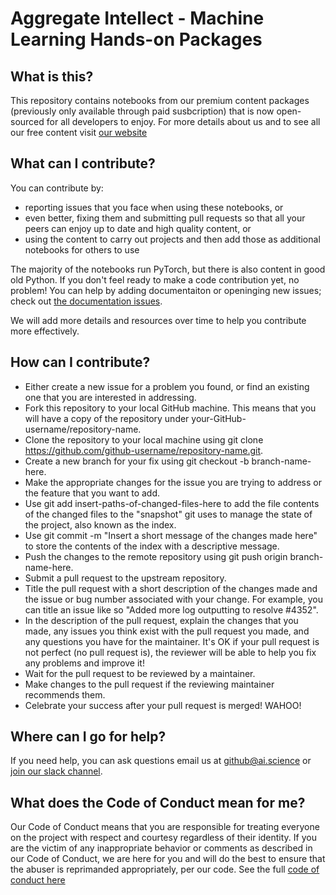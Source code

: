 # Aggregate Intellect - Machine Learning Hands-on Packages

## What is this?
This repository contains notebooks from our premium content packages (previously only available through paid susbcription) that is now open-sourced for all developers to enjoy. For more details about us and to see all our free content visit [our website](https://ai.science)

## What can I contribute?
You can contribute by:
- reporting issues that you face when using these notebooks, or 
- even better, fixing them and submitting pull requests so that all your peers can enjoy up to date and high quality content, or
- using the content to carry out projects and then add those as additional notebooks for others to use 

The majority of the notebooks run PyTorch, but there is also content in good old Python. If you don't feel ready to make a code contribution yet, no problem! You can help by adding documentaiton or openinging new issues; check out [the documentation issues](https://github.com/Aggregate-Intellect/original-handson-packages/issues).

We will add more details and resources over time to help you contribute more effectively. 

## How can I contribute?
- Either create a new issue for a problem you found, or find an existing one that you are interested in addressing.
- Fork this repository to your local GitHub machine. This means that you will have a copy of the repository under your-GitHub-username/repository-name.
- Clone the repository to your local machine using git clone https://github.com/github-username/repository-name.git.
- Create a new branch for your fix using git checkout -b branch-name-here.
- Make the appropriate changes for the issue you are trying to address or the feature that you want to add.
- Use git add insert-paths-of-changed-files-here to add the file contents of the changed files to the "snapshot" git uses to manage the state of the project, also known as the index.
- Use git commit -m "Insert a short message of the changes made here" to store the contents of the index with a descriptive message.
- Push the changes to the remote repository using git push origin branch-name-here.
- Submit a pull request to the upstream repository.
- Title the pull request with a short description of the changes made and the issue or bug number associated with your change. For example, you can title an issue like so "Added more log outputting to resolve #4352".
- In the description of the pull request, explain the changes that you made, any issues you think exist with the pull request you made, and any questions you have for the maintainer. It's OK if your pull request is not perfect (no pull request is), the reviewer will be able to help you fix any problems and improve it!
- Wait for the pull request to be reviewed by a maintainer.
- Make changes to the pull request if the reviewing maintainer recommends them.
- Celebrate your success after your pull request is merged! WAHOO!

## Where can I go for help?
If you need help, you can ask questions email us at github@ai.science or [join our slack channel](https://join.slack.com/t/aisc-to/shared_invite/zt-f5zq5l35-PSIJTFk4v60FML177PgsPg).

## What does the Code of Conduct mean for me?
Our Code of Conduct means that you are responsible for treating everyone on the project with respect and courtesy regardless of their identity. If you are the victim of any inappropriate behavior or comments as described in our Code of Conduct, we are here for you and will do the best to ensure that the abuser is reprimanded appropriately, per our code. See the full [code of conduct here](https://ai.science/terms#h.sjo4zfili0cl)

